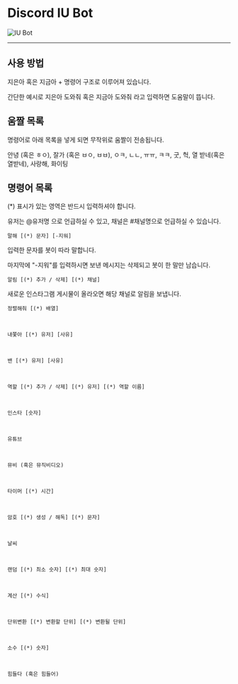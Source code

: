 # Discord IU Bot

![IU Bot](https://k.kakaocdn.net/dn/bvrhXr/btqFkJydIcW/sbhaXtruRXek4Myc5h2QHK/img.png)

***

## 사용 방법

지은아 혹은 지금아 + 명령어 구조로 이루어져 있습니다.

간단한 예시로 지은아 도와줘 혹은 지금아 도와줘 라고 입력하면 도움말이 뜹니다.

## 움짤 목록

명령어로 아래 목록을 넣게 되면 무작위로 움짤이 전송됩니다.

안녕 (혹은 ㅎㅇ), 잘가 (혹은 ㅂㅇ, ㅂㅂ), ㅇㅋ, ㄴㄴ, ㅠㅠ, ㅋㅋ, 굿, 헉, 열 받네(혹은 열받네), 사랑해, 화이팅

## 명령어 목록

(*) 표시가 있는 영역은 반드시 입력하셔야 합니다.

유저는 @유저명 으로 언급하실 수 있고, 채널은 #채널명으로 언급하실 수 있습니다.

    말해 [(*) 문자] [-지워]

입력한 문자를 봇이 따라 말합니다.

마지막에 "-지워"를 입력하시면 보낸 메시지는 삭제되고 봇이 한 말만 남습니다.

    알림 [(*) 추가 / 삭제] [(*) 채널]

새로운 인스타그램 게시물이 올라오면 해당 채널로 알림을 보냅니다.

    정렬해줘 [(*) 배열]



    내쫓아 [(*) 유저] [사유]



    밴 [(*) 유저] [사유]



    역할 [(*) 추가 / 삭제] [(*) 유저] [(*) 역할 이름]



    인스타 [숫자]



    유튜브



    뮤비 (혹은 뮤직비디오)



    타이머 [(*) 시간]



    암호 [(*) 생성 / 해독] [(*) 문자]



    날씨



    랜덤 [(*) 최소 숫자] [(*) 최대 숫자]



    계산 [(*) 수식]



    단위변환 [(*) 변환할 단위] [(*) 변환될 단위]



    소수 [(*) 숫자]



    힘들다 (혹은 힘들어)
